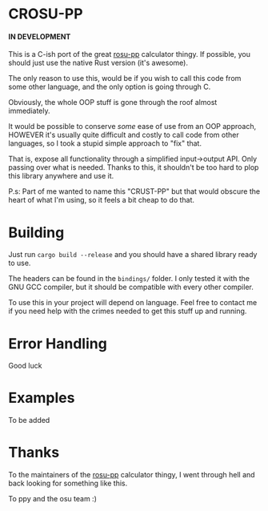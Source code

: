 # CROSU-PP

#### IN DEVELOPMENT

This is a C-ish port of the great [rosu-pp](https://github.com/MaxOhn/rosu-pp) calculator thingy.
If possible, you should just use the native Rust version (it's awesome).

The only reason to use this, would be if you wish to call this code from some other language,
and the only option is going through C.

Obviously, the whole OOP stuff is gone through the roof almost immediately.

It would be possible to conserve _some_ ease of use from an OOP approach,
HOWEVER it's usually quite difficult and costly to call code from other languages, so I took a stupid simple
approach to "fix" that.

That is, expose all functionality through a simplified input->output API. Only passing over what is needed.
Thanks to this, it shouldn't be too hard to plop this library anywhere and use it.

P.s: Part of me wanted to name this "CRUST-PP" but that would obscure the heart of what I'm using, so it feels a bit cheap to do that.

# Building

Just run `cargo build --release` and you should have a shared library ready to use.

The headers can be found in the `bindings/` folder. I only tested it with the GNU GCC compiler, 
but it should be compatible with every other compiler.

To use this in your project will depend on language.
Feel free to contact me if you need help with the crimes needed to get this stuff up and running.

# Error Handling

Good luck

# Examples

To be added

# Thanks

To the maintainers of the [rosu-pp](https://github.com/MaxOhn/rosu-pp) calculator thingy,
I went through hell and back looking for something like this.

To ppy and the osu team :)

